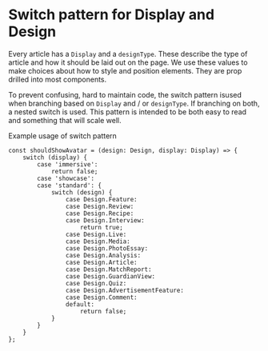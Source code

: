 # Switch pattern for Display and Design
Every article has a `Display` and a `designType`. These describe the type of article and how it should be laid out on the page. We use these values to make choices about how to style and position elements. They are prop drilled into most components.

To prevent confusing, hard to maintain code, the switch pattern isused when branching based on `Display` and / or `designType`. If branching on both, a nested switch is used. This pattern is intended to be both easy to read and something that will scale well.

Example usage of switch pattern

```
const shouldShowAvatar = (design: Design, display: Display) => {
    switch (display) {
        case 'immersive':
            return false;
        case 'showcase':
        case 'standard': {
            switch (design) {
                case Design.Feature:
                case Design.Review:
                case Design.Recipe:
                case Design.Interview:
                    return true;
                case Design.Live:
                case Design.Media:
                case Design.PhotoEssay:
                case Design.Analysis:
                case Design.Article:
                case Design.MatchReport:
                case Design.GuardianView:
                case Design.Quiz:
                case Design.AdvertisementFeature:
                case Design.Comment:
                default:
                    return false;
            }
        }
    }
};
```